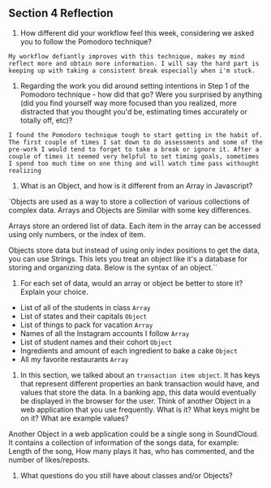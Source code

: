 ## Section 4 Reflection

1. How different did your workflow feel this week, considering we asked you to follow the Pomodoro technique?

`My workflow defiantly improves with this technique, makes my mind reflect more and obtain more information. I will say the hard part is keeping up with taking a consistent break especially when i'm stuck.`

1. Regarding the work you did around setting intentions in Step 1 of the Pomodoro technique - how did that go? Were you surprised by anything (did you find yourself way more focused than you realized, more distracted that you thought you'd be, estimating times accurately or totally off, etc)?

`I found the Pomodoro technique tough to start getting in the habit of. The first couple of times I sat down to do assessments and some of the pre-work I would tend to forget to take a break or ignore it. After a couple of times it seemed very helpful to set timing goals, sometimes I spend too much time on one thing and will watch time pass withought realizing`


1. What is an Object, and how is it different from an Array in Javascript?

`Objects are used as a way to store a collection of various collections of complex data.
Arrays and Objects are Similar with some key differences.

Arrays store an ordered list of data. Each item in the array can be accessed using only numbers, or the index of item.

Objects store data but instead of using only index positions to get the data, you can use Strings. This lets you treat an object like it's a database for storing and organizing data. Below is the syntax of an object.``

1. For each set of data, would an array or object be better to store it? Explain your choice.

  * List of all of the students in class
  `Array`
  * List of states and their capitals
  `Object`
  * List of things to pack for vacation
  `Array`
  * Names of all the Instagram accounts I follow
  `Array`
  * List of student names and their cohort
  `Object`
  * Ingredients and amount of each ingredient to bake a cake
  `Object`
  * All my favorite restaurants
  `Array`

1. In this section, we talked about an `transaction item object`. It has keys that represent different properties an bank transaction would have, and values that store the data. In a banking app, this data would eventually be displayed in the browser for the user. Think of another Object in a web application that you use frequently. What is it? What keys might be on it? What are example values?

Another Object in a web application could be a single song in SoundCloud. It contains a collection of information of the songs data, for example: Length of the song, How many plays it has, who has commented, and the number of likes/reposts. 


1. What questions do you still have about classes and/or Objects?
